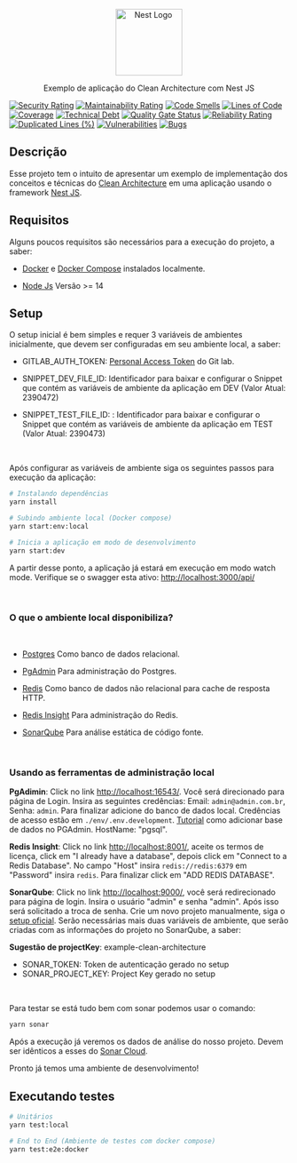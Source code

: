 
  <p align="center">
    <a href="http://nestjs.com/" target="blank"><img src="https://nestjs.com/img/logo-small.svg" width="120" alt="Nest Logo" /><a>
  </p>
  <p align="center">Exemplo de aplicação do Clean Architecture com Nest JS</p>

  [![Security Rating](https://sonarcloud.io/api/project_badges/measure?project=clean-architecture-nestjs&metric=security_rating)](https://sonarcloud.io/summary/new_code?id=clean-architecture-nestjs)
  [![Maintainability Rating](https://sonarcloud.io/api/project_badges/measure?project=clean-architecture-nestjs&metric=sqale_rating)](https://sonarcloud.io/summary/new_code?id=clean-architecture-nestjs)
  [![Code Smells](https://sonarcloud.io/api/project_badges/measure?project=clean-architecture-nestjs&metric=code_smells)](https://sonarcloud.io/summary/new_code?id=clean-architecture-nestjs)
  [![Lines of Code](https://sonarcloud.io/api/project_badges/measure?project=clean-architecture-nestjs&metric=ncloc)](https://sonarcloud.io/summary/new_code?id=clean-architecture-nestjs)
  [![Coverage](https://sonarcloud.io/api/project_badges/measure?project=clean-architecture-nestjs&metric=coverage)](https://sonarcloud.io/summary/new_code?id=clean-architecture-nestjs)
  [![Technical Debt](https://sonarcloud.io/api/project_badges/measure?project=clean-architecture-nestjs&metric=sqale_index)](https://sonarcloud.io/summary/new_code?id=clean-architecture-nestjs)
  [![Quality Gate Status](https://sonarcloud.io/api/project_badges/measure?project=clean-architecture-nestjs&metric=alert_status)](https://sonarcloud.io/summary/new_code?id=clean-architecture-nestjs)
  [![Reliability Rating](https://sonarcloud.io/api/project_badges/measure?project=clean-architecture-nestjs&metric=reliability_rating)](https://sonarcloud.io/summary/new_code?id=clean-architecture-nestjs)
  [![Duplicated Lines (%)](https://sonarcloud.io/api/project_badges/measure?project=clean-architecture-nestjs&metric=duplicated_lines_density)](https://sonarcloud.io/summary/new_code?id=clean-architecture-nestjs)
  [![Vulnerabilities](https://sonarcloud.io/api/project_badges/measure?project=clean-architecture-nestjs&metric=vulnerabilities)](https://sonarcloud.io/summary/new_code?id=clean-architecture-nestjs)
  [![Bugs](https://sonarcloud.io/api/project_badges/measure?project=clean-architecture-nestjs&metric=bugs)](https://sonarcloud.io/summary/new_code?id=clean-architecture-nestjs)

## Descrição

Esse projeto tem o intuito de apresentar um exemplo de implementação dos conceitos e técnicas do [Clean Architecture](https://blog.cleancoder.com/uncle-bob/2012/08/13/the-clean-architecture.html) em uma aplicação usando o framework [Nest JS](https://nestjs.com/).

## Requisitos

Alguns poucos requisitos são necessários para a execução do projeto, a saber:

- [Docker](https://www.docker.com/) e [Docker Compose](https://docs.docker.com/compose/) instalados localmente.

- [Node Js](https://nodejs.org/en/) Versão >= 14

## Setup

O setup inicial é bem simples e requer 3 variáveis de ambientes inicialmente, que devem ser configuradas em seu ambiente local, a saber:

- GITLAB_AUTH_TOKEN: [Personal Access Token](https://docs.gitlab.com/ee/user/profile/personal_access_tokens.html) do Git lab.

- SNIPPET_DEV_FILE_ID: Identificador para baixar e configurar o Snippet que contém as variáveis de ambiente da aplicação em DEV (Valor Atual: 2390472)

- SNIPPET_TEST_FILE_ID: : Identificador para baixar e configurar o Snippet que contém as variáveis de ambiente da aplicação em TEST (Valor Atual: 2390473)

<br/>

Após configurar as variáveis de ambiente siga os seguintes passos para execução da aplicação:

```bash
# Instalando dependências
yarn install
```

```bash
# Subindo ambiente local (Docker compose)
yarn start:env:local
```


```bash
# Inicia a aplicação em modo de desenvolvimento
yarn start:dev
```

A partir desse ponto, a aplicação já estará em execução em modo watch mode. Verifique se o swagger esta ativo: <http://localhost:3000/api/>


<br/>

### O que o ambiente local disponibiliza?

<br/>

- [Postgres](https://www.postgresql.org/) Como banco de dados relacional.

- [PgAdmin](https://www.pgadmin.org/) Para administração do Postgres.

- [Redis](https://redis.io/) Como banco de dados não relacional para cache de resposta HTTP.

- [Redis Insight](https://redis.com/redis-enterprise/redis-insight/) Para administração do Redis.

- [SonarQube](https://www.sonarqube.org/) Para análise estática de código fonte.

<br/>

### Usando as ferramentas de administração local

**PgAdimin**: Click no link <http://localhost:16543/>. Você será direcionado para página de Login. Insira as seguintes credências: Email: ```admin@admin.com.br```, Senha: ```admin```. Para finalizar adicione do banco de dados local. Credências de acesso estão em ```./env/.env.development```. [Tutorial](https://www.programandocomcarlos.com.br/2020/01/pgadmin-4-configurando-um-server.html) como adicionar base de dados no PGAdmin. HostName: "pgsql".

**Redis Insight**: Click no link <http://localhost:8001/>, aceite os termos de licença, click em "I already have a database", depois click em "Connect to a Redis Database". No campo "Host" insira ```redis://redis:6379``` em "Password" insira ```redis```. Para finalizar click em "ADD REDIS DATABASE".

**SonarQube**: Click no link <http://localhost:9000/>, você será redirecionado para página de login. Insira o usuário "admin" e senha "admin". Após isso será solicitado a troca de senha. Crie um novo projeto manualmente, siga o [setup oficial](https://docs.sonarqube.org/latest/setup/get-started-2-minutes/). Serão necessárias mais duas variáveis de ambiente, que serão criadas com as informações do projeto no SonarQube, a saber:

**Sugestão de projectKey**: example-clean-architecture

- SONAR_TOKEN: Token de autenticação gerado no setup
- SONAR_PROJECT_KEY: Project Key gerado no setup

<br/>

Para testar se está tudo bem com sonar podemos usar o comando:

```bash
yarn sonar
```

Após a execução já veremos os dados de análise do nosso projeto. Devem ser idênticos a esses do [Sonar Cloud](https://sonarcloud.io/organizations/clean-architecture-example/projects).

Pronto já temos uma ambiente de desenvolvimento!

## Executando testes

```bash
# Unitários
yarn test:local
```

```bash
# End to End (Ambiente de testes com docker compose)
yarn test:e2e:docker
```